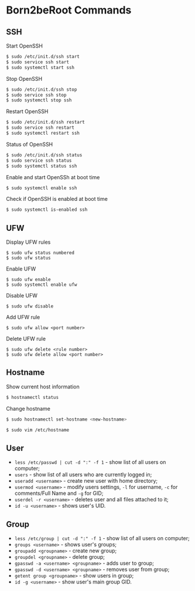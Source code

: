 # Born2beRoot Commands

## SSH

Start OpenSSH

```sh
$ sudo /etc/init.d/ssh start
$ sudo service ssh start
$ sudo systemctl start ssh
```

Stop OpenSSH

```sh
$ sudo /etc/init.d/ssh stop
$ sudo service ssh stop
$ sudo systemctl stop ssh
```

Restart OpenSSH

```sh
$ sudo /etc/init.d/ssh restart
$ sudo service ssh restart
$ sudo systemctl restart ssh
```

Status of OpenSSH

```sh
$ sudo /etc/init.d/ssh status
$ sudo service ssh status
$ sudo systemctl status ssh
```

Enable and start OpenSSh at boot time

```sh
$ sudo systemctl enable ssh
```

Check if OpenSSH is enabled at boot time

```sh
$ sudo systemctl is-enabled ssh
```

## UFW

Display UFW rules

```
$ sudo ufw status numbered
$ sudo ufw status
```

Enable UFW

```
$ sudo ufw enable
$ sudo systemctl enable ufw
```

Disable UFW

```
$ sudo ufw disable
```

Add UFW rule

```
$ sudo ufw allow <port number>
```

Delete UFW rule

```
$ sudo ufw delete <rule number>
$ sudo ufw delete allow <port number>
```

## Hostname

Show current host information

```sh
$ hostnamectl status
```

Change hostname

```sh
$ sudo hostnamectl set-hostname <new-hostname>
```

```sh
$ sudo vim /etc/hostname
```

## User

- `less /etc/passwd | cut -d ":" -f 1` - show list of all users on computer;
- `users` - show list of all users who are currently logged in;
- `useradd <username>` - create new user with home directory;
- `usermod <username>` - modify users settings, `-l` for username, `-c` for comments/Full Name and `-g` for GID;
- `userdel -r <username>` - deletes user and all files attached to it;
- `id -u <username>` - shows user's UID.

## Group

- `less /etc/group | cut -d ":" -f 1` - show list of all users on computer;
- `groups <username>` - shows user's groups;
- `groupadd <groupname>` - create new group;
- `groupdel <groupname>` - delete group;
- `gpasswd -a <username> <groupname>` - adds user to group;
- `gpasswd -d <username> <groupname>` - removes user from group;
- `getent group <groupname>` - show users in group;
- `id -g <username>` - show user's main group GID.
